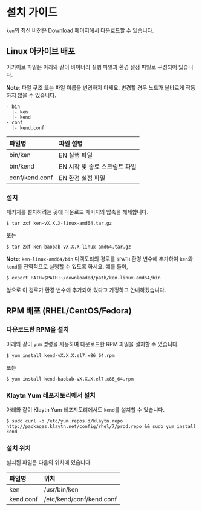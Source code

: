 # 설치 가이드

`ken`의 최신 버전은 [Download](download.md) 페이지에서 다운로드할 수 있습니다.

## Linux 아카이브 배포

아카이브 파일은 아래와 같이 바이너리 실행 파일과 환경 설정 파일로 구성되어 있습니다.

**Note**: 파일 구조 또는 파일 이름을 변경하지 마세요. 변경할 경우 노드가 올바르게 작동하지 않을 수 있습니다.

```text
- bin
  |- ken
  |- kend
- conf
  |- kend.conf
```

| 파일명            | 파일 설명              |
|:-------------- |:------------------ |
| bin/ken        | EN 실행 파일           |
| bin/kend       | EN 시작 및 종료 스크립트 파일 |
| conf/kend.conf | EN 환경 설정 파일        |


### 설치

패키지를 설치하려는 곳에 다운로드 패키지의 압축을 해제합니다.

```text
$ tar zxf ken-vX.X.X-linux-amd64.tar.gz
```

또는

```text
$ tar zxf ken-baobab-vX.X.X-linux-amd64.tar.gz
```

**Note**: `ken-linux-amd64/bin` 디렉토리의 경로를 `$PATH` 환경 변수에 추가하여 `ken`와 `kend`를 전역적으로 실행할 수 있도록 하세요. 예를 들어,

```text
$ export PATH=$PATH:~/downloaded/path/ken-linux-amd64/bin
```

앞으로 이 경로가 환경 변수에 추가되어 있다고 가정하고 안내하겠습니다.

## RPM 배포 \(RHEL/CentOS/Fedora\)<a id="rpm-rhel-centos-fedora"></a>

### 다운로드한 RPM을 설치

아래와 같이 `yum` 명령을 사용하여 다운로드한 RPM 파일을 설치할 수 있습니다.

```text
$ yum install kend-vX.X.X.el7.x86_64.rpm
```

또는

```text
$ yum install kend-baobab-vX.X.X.el7.x86_64.rpm
```

### Klaytn Yum 레포지토리에서 설치

아래와 같이 Klaytn Yum 레포지토리에서도 `kend`를 설치할 수 있습니다.

```text
$ sudo curl -o /etc/yum.repos.d/klaytn.repo http://packages.klaytn.net/config/rhel/7/prod.repo && sudo yum install kend
```

### 설치 위치

설치된 파일은 다음의 위치에 있습니다.

| 파일명       | 위치                       |
|:--------- |:------------------------ |
| ken       | /usr/bin/ken             |
| kend.conf | /etc/kend/conf/kend.conf |
